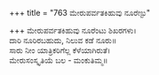 +++
title = "763 ಮೇರುಪರ್ವತಕಿಹುವು ನೂರೆಣ್ಟು"

+++
ಮೇರುಪರ್ವತಕಿಹುವು ನೂರೆಂಟು ಶಿಖರಗಳು।  
ದಾರಿ ನೂರಿರಬಹುದು, ನಿಲುವ ಕಡೆ ನೂರು॥  
ಸಾರು ನೀಂ ಯಾತ್ರಿಕರಿಗೆಲ್ಲ ಕೆಳೆಯಾಗಿರುತೆ।  
ಮೇರುಸಂಸ್ಕೃತಿಯೆ ಬಲ - ಮಂಕುತಿಮ್ಮ॥  
